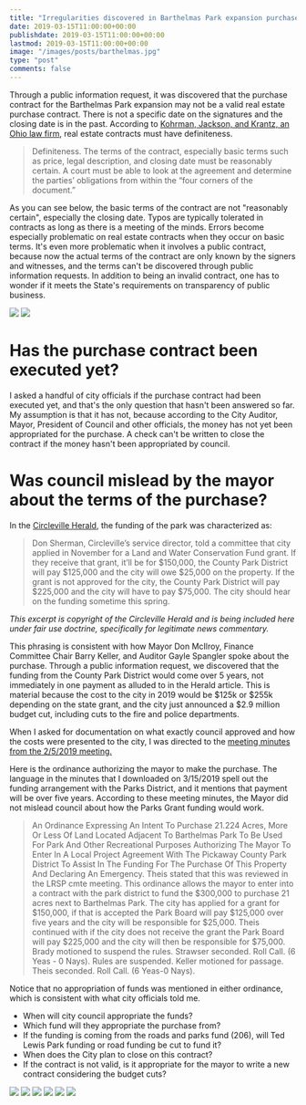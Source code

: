 ```yaml
---
title: "Irregularities discovered in Barthelmas Park expansion purchase"
date: 2019-03-15T11:00:00+00:00
publishdate: 2019-03-15T11:00:00+00:00
lastmod: 2019-03-15T11:00:00+00:00
image: "/images/posts/barthelmas.jpg"
type: "post"
comments: false
---
```

Through a public information request, it was discovered that the purchase contract for the Barthelmas Park expansion may not be a valid real estate purchase contract. There is not a specific date on the signatures and the closing date is in the past. According to [Kohrman, Jackson, and Krantz, an Ohio law firm](https://www.kjk.com/2017/12/11/enforceable-real-estate-agreement/), real estate contracts must have definiteness.

> Definiteness. The terms of the contract, especially basic terms such as price, legal description, and closing date must be reasonably certain. A court must be able to look at the agreement and determine the parties’ obligations from within the “four corners of the document.”

As you can see below, the basic terms of the contract are not "reasonably certain", especially the closing date. Typos are typically tolerated in contracts as long as there is a meeting of the minds. Errors become especially problematic on real estate contracts when they occur on basic terms. It's even more problematic when it involves a public contract, because now the actual terms of the contract are only known by the signers and witnesses, and the terms can't be discovered through public information requests. In addition to being an invalid contract, one has to wonder if it meets the State's requirements on transparency of public business.

![](/images/posts/barthelmas-highlight1.png)
![](/images/posts/barthelmas-highlight2.png)

# Has the purchase contract been executed yet?

I asked a handful of city officials if the purchase contract had been executed yet, and that's the only question that hasn't been answered so far. My assumption is that it has not, because according to the City Auditor, Mayor, President of Council and other officials, the money has not yet been appropriated for the purchase. A check can't be written to close the contract if the money hasn't been appropriated by council.

# Was council mislead by the mayor about the terms of the purchase?
In the [Circleville Herald](https://www.circlevilleherald.com/news/enhancing-barthelmas-park/article_c2c0d260-c326-5912-80e8-f6eb07c85bca.html), the funding of the park was characterized as:

> Don Sherman, Circleville’s service director, told a committee that city applied in November for a Land and Water Conservation Fund grant. If they receive that grant, it’ll be for $150,000, the County Park District will pay $125,000 and the city will owe $25,000 on the property. If the grant is not approved for the city, the County Park District will pay $225,000 and the city will have to pay $75,000. The city should hear on the funding sometime this spring.

*This excerpt is copyright of the Circleville Herald and is being included here under fair use doctrine, specifically for legitimate news commentary.*

This phrasing is consistent with how Mayor Don McIlroy, Finance Committee Chair Barry Keller, and Auditor Gayle Spangler spoke about the purchase. Through a public information request, we discovered that the funding from the County Park District would come over 5 years, not immediately in one payment as alluded to in the Herald article. This is material because the cost to the city in 2019 would be $125k or $255k depending on the state grant, and the city just announced a $2.9 million budget cut, including cuts to the fire and police departments.

When I asked for documentation on what exactly council approved and how the costs were presented to the city, I was directed to the [meeting minutes from the 2/5/2019 meeting.](https://www.ci.circleville.oh.us/AgendaCenter/ViewFile/Minutes/_02192019-538)

Here is the ordinance authorizing the mayor to make the purchase. The language in the minutes that I downloaded on 3/15/2019 spell out the funding arrangement with the Parks District, and it mentions that payment will be over five years. According to these meeting minutes, the Mayor did not mislead council about how the Parks Grant funding would work.

> An Ordinance Expressing An Intent To Purchase 21.224 Acres, More Or Less Of Land Located Adjacent To Barthelmas Park To Be Used For Park And Other Recreational Purposes Authorizing The Mayor To Enter In A Local Project Agreement With The Pickaway County Park District To Assist In The Funding For The Purchase Of This Property And Declaring An Emergency. Theis stated that this was reviewed in the LRSP cmte meeting. This ordinance allows the mayor to enter into a contract with the park district to fund the $300,000 to purchase 21 acres next to Barthelmas Park. The city has applied for a grant for $150,000, if that is accepted the Park Board will pay $125,000 over five years and the city will be responsible for $25,000. Theis continued with if the city does not receive the grant the Park Board will pay $225,000 and the city will then be responsible for $75,000. Brady motioned to suspend the rules. Strawser seconded. Roll Call. (6 Yeas - 0 Nays). Rules are suspended. Keller motioned for passage. Theis seconded. Roll Call. (6 Yeas-0 Nays).

Notice that no appropriation of funds was mentioned in either ordinance, which is consistent with what city officials told me.

* When will city council appropriate the funds?
* Which fund will they appropriate the purchase from?
* If the funding is coming from the roads and parks fund (206), will Ted Lewis Park funding or road funding be cut to fund it?
* When does the City plan to close on this contract?
* If the contract is not valid, is it appropriate for the mayor to write a new contract considering the budget cuts?

![](/images/posts/barthelmas-purchase1.jpg)
![](/images/posts/barthelmas-purchase2.jpg)
![](/images/posts/barthelmas-purchase3.jpg)
![](/images/posts/barthelmas-purchase4.jpg)
![](/images/posts/barthelmas-purchase5.jpg)
![](/images/posts/barthelmas-purchase6.jpg)
